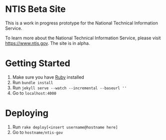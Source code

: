 NTIS Beta Site
==============

This is a work in progress prototype for the National Technical Information Service.  

To learn more about the National Technical Information Service, please visit https://www.ntis.gov.  The site is in alpha.

Getting Started
===============

1. Make sure you have [Ruby](https://www.ruby-lang.org) installed
1. Run `bundle install`
1. Run `jekyll serve --watch --incremental --baseurl ''`
1. Go to `localhost:4000`

Deploying
=========

1. Run `rake deploy[<insert username@hostname here]`
1. Go to `hostname/ntis-gov`
